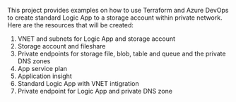 This project provides examples on how to use Terraform and Azure DevOps to create standard Logic App to a storage account within private network.
Here are the resources that will be created:
  1. VNET and subnets for Logic App and storage account
  2. Storage account and fileshare
  3. Private endpoints for storage file, blob, table and queue and the private DNS zones
  4. App service plan
  5. Application insight
  6. Standard Logic App with VNET intigration
  7. Private endpoint for Logic App and private DNS zone

